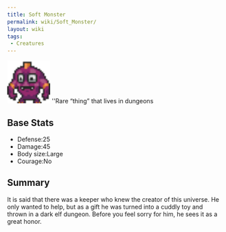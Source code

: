 ```yaml
---
title: Soft Monster
permalink: wiki/Soft_Monster/
layout: wiki
tags:
 - Creatures
---
```


<img src="softmonster.png" title="fig:softmonster.png" alt="softmonster.png" width="100" />
''Rare “thing” that lives in dungeons

Base Stats
----------

-   Defense:25
-   Damage:45
-   Body size:Large
-   Courage:No

Summary
-------

It is said that there was a keeper who knew the creator of this
universe. He only wanted to help, but as a gift he was turned into a
cuddly toy and thrown in a dark elf dungeon. Before you feel sorry for
him, he sees it as a great honor.
